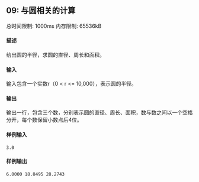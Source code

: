 ﻿## 09: 与圆相关的计算
总时间限制: 1000ms     内存限制: 65536kB

#### 描述

给出圆的半径，求圆的直径、周长和面积。

#### 输入

输入包含一个实数r（0 < r <= 10,000），表示圆的半径。

#### 输出

输出一行，包含三个数，分别表示圆的直径、周长、面积，数与数之间以一个空格分开，每个数保留小数点后4位。

#### 样例输入

	3.0

#### 样例输出

    6.0000 18.8495 28.2743


